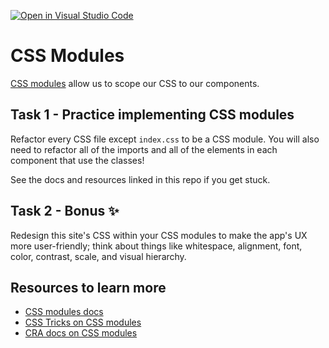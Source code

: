 [![Open in Visual Studio Code](https://classroom.github.com/assets/open-in-vscode-f059dc9a6f8d3a56e377f745f24479a46679e63a5d9fe6f495e02850cd0d8118.svg)](https://classroom.github.com/online_ide?assignment_repo_id=6823502&assignment_repo_type=AssignmentRepo)
# CSS Modules

[CSS modules](https://github.com/css-modules/css-modules) allow us to scope our CSS to our components.

## Task 1 - Practice implementing CSS modules

Refactor every CSS file except `index.css` to be a CSS module. You will also need to refactor all of the imports and all of the elements in each component that use the classes!

See the docs and resources linked in this repo if you get stuck.

## Task 2 - Bonus ✨

Redesign this site's CSS within your CSS modules to make the app's UX more user-friendly; think about things like whitespace, alignment, font, color, contrast, scale, and visual hierarchy.

## Resources to learn more

- [CSS modules docs](https://github.com/css-modules/css-modules)
- [CSS Tricks on CSS modules](https://css-tricks.com/css-modules-part-1-need/)
- [CRA docs on CSS modules](https://create-react-app.dev/docs/adding-a-css-modules-stylesheet/)

